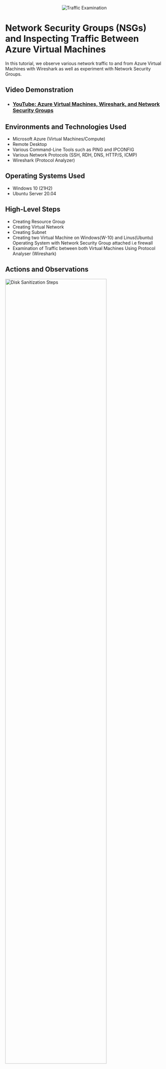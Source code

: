 <p align="center">
<img src="https://i.imgur.com/Ua7udoS.png" alt="Traffic Examination"/>
</p>

<h1>Network Security Groups (NSGs) and Inspecting Traffic Between Azure Virtual Machines</h1>
In this tutorial, we observe various network traffic to and from Azure Virtual Machines with Wireshark as well as experiment with Network Security Groups. <br />


<h2>Video Demonstration</h2>

- ### [YouTube: Azure Virtual Machines, Wireshark, and Network Security Groups](https://www.youtube.com)

<h2>Environments and Technologies Used</h2>

- Microsoft Azure (Virtual Machines/Compute)
- Remote Desktop
- Various Command-Line Tools such as PING and IPCONFIG
- Various Network Protocols (SSH, RDH, DNS, HTTP/S, ICMP)
- Wireshark (Protocol Analyzer)

<h2>Operating Systems Used</h2>

- Windows 10 (21H2)
- Ubuntu Server 20.04

<h2>High-Level Steps</h2>

- Creating Resource Group
- Creating Virtual Network
- Creating Subnet
- Creating two Virtual Machine on Windows(W-10) and Linus(Ubuntu) Operating System with Network Security Group attached i.e firewall
- Examination of Traffic between both Virtual Machines Using Protocol Analyser (Wireshark)

<h2>Actions and Observations</h2>

<p>
<img src="https://i.imgur.com/yTmMG7q.png" height="80%" width="80%" alt="Disk Sanitization Steps"/>
</p>
<p>
A resource group named RG-LAB was created using UK South as its location as shown above. The next step involves creating VM1, this is because in azure when a virtual machine is created then, virtual network and subnet wiould be created automatically.
</p>
<br />

<p>
<img src="https://i.imgur.com/BVCgvaq.png" height="80%" width="80%" alt="Disk Sanitization Steps"/>
<img src="https://i.imgur.com/0kXjAOg.png" height="80%" width="80%" alt="Disk Sanitization Steps"/>
</p>
<p>
The above figure shows the steps used in creating VM1 notably, when creating VM1, it is advisable to have all the virtual network on one region. Meaning, if UK South is to be selected in VM1 UK South should also be selected when creating VM2. Also, the second figure shows how virtual network and subnet were created automatically when a virtual machine was created as well as public IP addresses. The subnet address(private IP) shown on image2 would be used in commmunicating between both VM1 nad VM2. While the public IP address is for communication between VM1 and general public.
</p>
<br />

<p>
<img src="https://i.imgur.com/RGvp0Dl.png" height="80%" width="80%" alt="Disk Sanitization Steps"/>
</p>
<p>
Several resources were created after complete deployment of VM1 as shown above. Resources such as virtual network, public IP, Network Security Group(FIREWALL), and NIC i.e Network Interface Card which is used as an adaptor that is stationed in the cloud were all created on VM1 automatically.
</p>
<br />

<p>
<img src="https://i.imgur.com/DcAXddx.png" height="80%" width="80%" alt="Disk Sanitization Steps"/>
</p>
<p>
VM2 above follows same pattern as VM1 except that VM2 uses linus computer Ubuntu to be precise, the virtual network of both VM1 and VM2 were same as well as subnet.
</p>
<br />

<p>
<img src="https://i.imgur.com/RSBCuO6.png" height="80%" width="80%" alt="Disk Sanitization Steps"/>
</p>
<p>
Both VM1 and VM2 has been successfully created and deployed. A network watcher resource was then used to display network topology for both virtual machines as shown above. However, in some cases an error may occur displaying no network watcher found. In such case, the network watcher resource must then be moved into the virtual machine resource group that was created.
</p>
<br />

<p>
<img src="https://i.imgur.com/8vrEquX.png" height="80%" width="80%" alt="Disk Sanitization Steps"/>
<img src="https://i.imgur.com/6ySZBv3.png" height="80%" width="80%" alt="Disk Sanitization Steps"/>
</p>
<p>
The above figure shows what has been created. This includes two VMs with network security and public IP on both VM which was then attached to two seperate cloud adaptor (NIC). Both adaptors where jointly attached to a subnet and the subnet was then attached to a virtual network.
</p>
<br />

<p>
<img src="https://i.imgur.com/Vz6qAQh.png" height="80%" width="80%" alt="Disk Sanitization Steps"/>
<img src="https://i.imgur.com/gGn2QYK.png" height="80%" width="80%" alt="Disk Sanitization Steps"/>
</p>
<p>
The final stage of this lab is observing traffic between both VMs using a protocol analyser such as 'wireshark'. Also, several commands line tools such as ping and ipconfig were used to send traffic between VM1 and VM2 (Using both private IP address 10.0.0.4 and 10.0.0.5 respectively). First, wireshark was downloaded on VM1 then the ethernet adapter was clicked along with the blue start icon at the far left end tab. This then start capturing packets and receiving live traffic on VM1 as shown above. In other to filter the above traffic on VM1 network from spamming an internet protocol called ICMP (Internet Control Messaging Protocol) was then used.
</p>
<br />

<p>
<img src="https://i.imgur.com/sz2Xsfs.png" height="80%" width="80%" alt="Disk Sanitization Steps"/>
<img src="https://i.imgur.com/b1MlIIX.png" height="80%" width="80%" alt="Disk Sanitization Steps"/>
</p>
<p>
From the above figure, ICMP was used to help filttered the traffic. As soon as ICMP was used, the spamming stopped as shown above. Notably, ICMP is a protocol used in pinging users. PING is a command line control that is used to test connectivity of host on same network using its private IP address. Meaning, to test the connectivity of VM2 on VM1 virtual network (NOTE: Both vm1 and vm2 are on same network), the private IP address of VM2 was used as shown using the following command such as PING 10.0.0.5
</p>
<br />

<p>
<img src="https://i.imgur.com/rPvtCVv.png" height="80%" width="80%" alt="Disk Sanitization Steps"/>
</p>
<p>
Using powershell on VM1 as shown above, VM1 pings VM2 using its private IP address, which then established communication between both VMs. From the result above, 4 packets was sent from VM2 to VM1 after the pinging and 4 packets was received by VM1 with 0 loss. ALso, in analysing the wireshaerk result after pinging, the results shows the source (10.0.0.4) and destination (10.0.0.5) as well as the protocol used (ICMP) by VM1 to send a reuest to VM1. Then, line2 shows VM2 response using its privatea IP as shown above this process then repeat itself four times making the number of packets sent = 4.
</p>
<br />

<p>
<img src="https://i.imgur.com/oKYcIOW.png" height="80%" width="80%" alt="Disk Sanitization Steps"/>
</p>
<p>
The figure above shows how a perpetual ping was innitiated from VM1 to VM2 meaning, a non stop pinging using ICMP protocol.
</p>
<br />

<p>
<img src="https://i.imgur.com/KL4f47l.png" height="80%" width="80%" alt="Disk Sanitization Steps"/>
<img src="https://i.imgur.com/Vi2NFAz.png" height="80%" width="80%" alt="Disk Sanitization Steps"/>
</p>
<p>
ICMP protocol has been denied on VM2 firewall to prevent VM1 from pinging it even though they both are on same network. The above figure shows the steps used to disabled ICMP traffic coming through this is because ping uses ICMP protocol. In doing that, "network security group" was entered on search tab or one could also do it on VM2, then "inbound security rules" was clicked to show all the security rules on VM2. From the rules above, it shows TCP protocols is set to be allowed meaning, any traffics coming to port 22 which is the port number for TCP protocol wont be deny. 
</p>
<br />

<img src="https://i.imgur.com/5p96Ok1.png" height="80%" width="80%" alt="Disk Sanitization Steps"/>
</p>
<p>
Furthermore, in setting-up ICMP security rules the add button was clicked, then a pop-up box appears that was used to input the necessary rules as shown. Notable, ICMP was set as ALLOW prior to this rule and every other rules such as source, destination and service stay same except checking ICMP and changing action from allow to deny as shown above.
</p>
<br />

<p>
<img src="https://i.imgur.com/lPR4bGs.png" height="80%" width="80%" alt="Disk Sanitization Steps"/>
<img src="https://i.imgur.com/onS3MsP.png" height="80%" width="80%" alt="Disk Sanitization Steps"/>
<img src="https://i.imgur.com/Rtv9AHD.png" height="80%" width="80%" alt="Disk Sanitization Steps"/>
</p>
<p>
After setting up the rules, traffics started showing timeout meaning, VM2 firewall is blocking every traffic coming from VM1. Also, wireshark reports as shown above only shows REQUEST with no reply from VM2 this is because VM2 network security group is blocking all the request from VM1 hence, VM2 is not receiving any packet sent by VM1. Again, to allow ICMP one could re-visit azure portal NSG and select VM2 and click on ICMP then switch from DENY to ALLOW as shown above. This is will then allow VM2 NSG to then allow ICMP traffic coming through.
</p>
<br />

<p>
<img src="https://i.imgur.com/m9rBfkS.png" height="80%" width="80%" alt="Disk Sanitization Steps"/>
</p>
<p>
The above figure uses SSH traffic in replacing RDC. Meaning, instead of using ICMP to gain access to VM2, ssh was used instead to connect to VM2 command line as shown above. In establishing ssh connection, ssh was entered in poweershell followed by username of vm2 linus computer (abraham) @10.0.0.5 which is the private IP address of VM2 as shown above.
</p>
<br />
